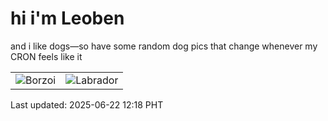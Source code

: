 # hi i'm Leoben

and i like dogs—so have some random dog pics that change whenever my CRON feels like it

|  |  |
|--------|----------|
| ![Borzoi](https://random-dog-vercel.vercel.app/api/random-borzoi?v=1750565920) | ![Labrador](https://random-dog-vercel.vercel.app/api/random-labrador?v=1750565920) |

Last updated: 2025-06-22 12:18 PHT
